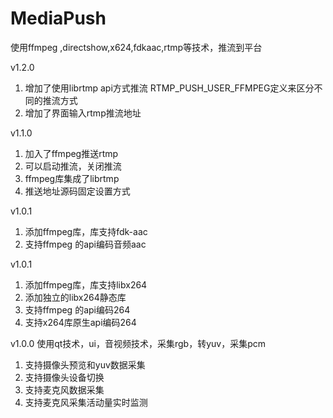 # MediaPush
使用ffmpeg ,directshow,x624,fdkaac,rtmp等技术，推流到平台

v1.2.0
1. 增加了使用librtmp api方式推流 RTMP_PUSH_USER_FFMPEG定义来区分不同的推流方式
2. 增加了界面输入rtmp推流地址

v1.1.0
1. 加入了ffmpeg推送rtmp
2. 可以启动推流，关闭推流
3. ffmpeg库集成了librtmp
4. 推送地址源码固定设置方式

v1.0.1
1. 添加ffmpeg库，库支持fdk-aac
2. 支持ffmpeg 的api编码音频aac


v1.0.1
1. 添加ffmpeg库，库支持libx264
2. 添加独立的libx264静态库
3. 支持ffmpeg 的api编码264
4. 支持x264库原生api编码264

v1.0.0
使用qt技术，ui，音视频技术，采集rgb，转yuv，采集pcm

1. 支持摄像头预览和yuv数据采集
2. 支持摄像头设备切换
3. 支持麦克风数据采集
4. 支持麦克风采集活动量实时监测
